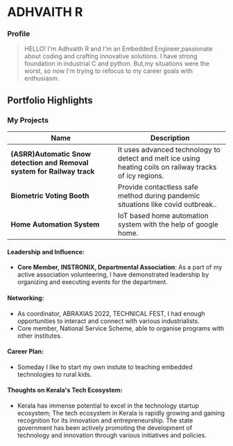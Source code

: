# ADHVAITH R

### Profile

> HELLO! I'm Adhvaith R and I'm an Embedded Engineer,passionate about coding and crafting innovative solutions. I have strong foundation in industrial C and python. But,my situations were the worst, so now I'm trying to refocus to my career goals with enthusiasm.

## Portfolio Highlights

### My Projects

| Name                | Description                                                               |
|---------------------|---------------------------------------------------------------------------|
| **(ASRR)Automatic Snow detection and Removal system for Railway track**  | It uses advanced technology to detect and melt ice using heating coils on railway tracks of icy regions.                                              | 
| **Biometric Voting Booth**  |Provide contactless safe method during pandemic situations like covid outbreak..                                             |
| **Home Automation System**  | IoT based home automation system with the help of google home.                          |

#### Leadership and Influence:

- **Core Member, INSTRONIX, Departmental Association**: As a part of my active association  volunteering, I have demonstrated leadership by organizing and executing events for the department.

#### Networking:

- As coordinator, ABRAXIAS 2022, TECHNICAL FEST, I had enough opportunities to interact and connect with various industrialists.
- Core member, National Service Scheme, able to organise programs with other institutes.

#### Career Plan:

- Someday I like to start my own instute to teaching embedded technologies to rural kids.
  
#### Thoughts on Kerala's Tech Ecosystem:

- Kerala has immense potential to excel in the technology startup ecosystem; The tech ecosystem in Kerala is rapidly growing and gaining recognition for its innovation and entrepreneurship. The state government has been actively promoting the development of technology and innovation through various initiatives and policies.

